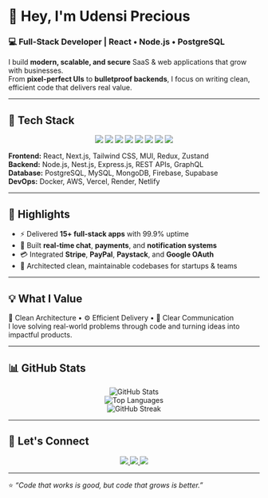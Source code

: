# 👋 Hey, I'm Udensi Precious

### 💻 Full-Stack Developer | React • Node.js • PostgreSQL

I build **modern, scalable, and secure** SaaS & web applications that grow with businesses.  
From **pixel-perfect UIs** to **bulletproof backends**, I focus on writing clean, efficient code that delivers real value.

---

## 🧠 Tech Stack

<p align="center">
  <img src="https://img.shields.io/badge/React-20232A?style=for-the-badge&logo=react" />
  <img src="https://img.shields.io/badge/Node.js-43853D?style=for-the-badge&logo=node.js" />
  <img src="https://img.shields.io/badge/PostgreSQL-316192?style=for-the-badge&logo=postgresql" />
  <img src="https://img.shields.io/badge/NestJS-E0234E?style=for-the-badge&logo=nestjs" />
  <img src="https://img.shields.io/badge/Tailwind_CSS-38B2AC?style=for-the-badge&logo=tailwindcss" />
  <img src="https://img.shields.io/badge/TypeScript-007ACC?style=for-the-badge&logo=typescript" />
  <img src="https://img.shields.io/badge/Docker-2496ED?style=for-the-badge&logo=docker" />
  <img src="https://img.shields.io/badge/AWS-FF9900?style=for-the-badge&logo=amazonaws" />
</p>

**Frontend:** React, Next.js, Tailwind CSS, MUI, Redux, Zustand  
**Backend:** Node.js, Nest.js, Express.js, REST APIs, GraphQL  
**Database:** PostgreSQL, MySQL, MongoDB, Firebase, Supabase  
**DevOps:** Docker, AWS, Vercel, Render, Netlify

---

## 🚀 Highlights
- ⚡ Delivered **15+ full-stack apps** with 99.9% uptime  
- 💬 Built **real-time chat**, **payments**, and **notification systems**  
- 💳 Integrated **Stripe**, **PayPal**, **Paystack**, and **Google OAuth**  
- 🧩 Architected clean, maintainable codebases for startups & teams  

---

## 💡 What I Value
🧱 Clean Architecture • ⚙️ Efficient Delivery • 💬 Clear Communication  
I love solving real-world problems through code and turning ideas into impactful products.

---

## 📊 GitHub Stats

<p align="center">
  <img src="https://github-readme-stats.vercel.app/api?username=codewithblinks&show_icons=true&theme=tokyonight&hide_border=true" alt="GitHub Stats" />
  <br />
  <img src="https://github-readme-stats.vercel.app/api/top-langs/?username=codewithblinks&layout=compact&theme=tokyonight&hide_border=true" alt="Top Languages" />
  <br />
  <img src="https://streak-stats.demolab.com?user=codewithblinks&theme=tokyonight&hide_border=true" alt="GitHub Streak" />
</p>

---

## 🤝 Let's Connect

<p align="center">
  <a href="https://yourportfolio.com" target="_blank">
    <img src="https://img.shields.io/badge/Portfolio-000000?style=for-the-badge&logo=vercel&logoColor=white" />
  </a>
  <a href="https://twitter.com/YOUR_TWITTER" target="_blank">
    <img src="https://img.shields.io/badge/Twitter-1DA1F2?style=for-the-badge&logo=twitter&logoColor=white" />
  </a>
  <a href="mailto:youremail@example.com" target="_blank">
    <img src="https://img.shields.io/badge/Email-D14836?style=for-the-badge&logo=gmail&logoColor=white" />
  </a>
</p>

---

⭐️ _“Code that works is good, but code that grows is better.”_
